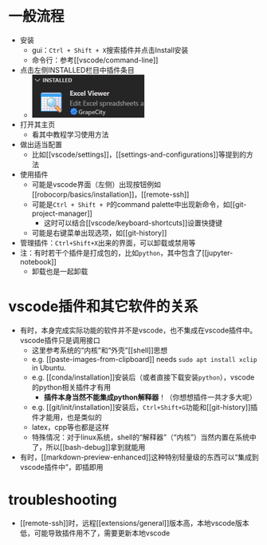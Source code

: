 # 一般流程
- 安装
  - gui：`Ctrl + Shift + X`搜索插件并点击Install安装
  - 命令行：参考[[vscode/command-line]]
- 点击左侧INSTALLED栏目中插件条目
  - ![](extension-item.png)
- 打开其主页
  - 看其中教程学习使用方法
- 做出适当配置
  - 比如[[vscode/settings]]，[[settings-and-configurations]]等提到的方法
- 使用插件
  - 可能是vscode界面（左侧）出现按钮例如[[robocorp/basics/installation]]，[[remote-ssh]]
  - 可能是`Ctrl + Shift + P`的command palette中出现新命令，如[[git-project-manager]]
    - 这时可以结合[[vscode/keyboard-shortcuts]]设置快捷键
  - 可能是右键菜单出现选项，如[[git-history]]
- 管理插件：`Ctrl+Shift+X`出来的界面，可以卸载或禁用等
- 注：有时若干个插件是打成包的，比如`python`，其中包含了[[jupyter-notebook]]
  - 卸载也是一起卸载
# vscode插件和其它软件的关系
- 有时，本身完成实际功能的软件并不是vscode，也不集成在vscode插件中。vscode插件只是调用接口
  - 这里参考系统的“内核”和“外壳”[[shell]]思想
  - e.g. [[paste-images-from-clipboard]] needs `sudo apt install xclip` in Ubuntu.
  - e.g. [[conda/installation]]安装后（或者直接下载安装`python`），vscode的python相关插件才有用
    - **插件本身当然不能集成python解释器**！（你想想插件一共才多大呢）
  - e.g. [[git/init/installation]]安装后，`Ctrl+Shift+G`功能和[[git-history]]插件才能用，也是类似的
  - latex，cpp等也都是这样
  - 特殊情况：对于linux系统，shell的“解释器”（“内核”）当然内置在系统中了，所以[[bash-debug]]拿到就能用
- 有时，[[markdown-preview-enhanced]]这种特别轻量级的东西可以“集成到vscode插件中”，即插即用
# troubleshooting
- [[remote-ssh]]时，远程[[extensions/general]]版本高，本地vscode版本低，可能导致插件用不了，需要更新本地vscode